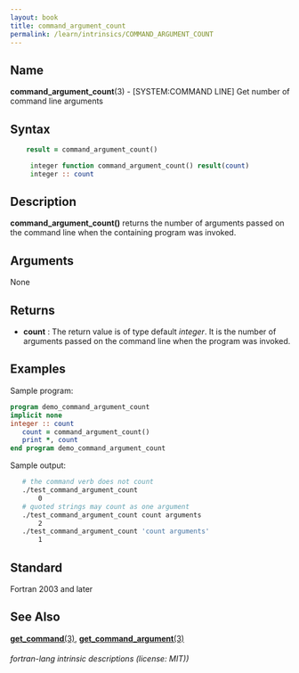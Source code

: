 ```yaml
---
layout: book
title: command_argument_count
permalink: /learn/intrinsics/COMMAND_ARGUMENT_COUNT
---
```

## __Name__

__command\_argument\_count__(3) - \[SYSTEM:COMMAND LINE\] Get number of command line arguments

## __Syntax__
```fortran
    result = command_argument_count()

     integer function command_argument_count() result(count)
     integer :: count
```
## __Description__

__command\_argument\_count()__ returns the number of arguments passed on the
command line when the containing program was invoked.

## __Arguments__

None

## __Returns__

  - __count__
    : The return value is of type default _integer_. It is the number of
    arguments passed on the command line when the program was invoked.

## __Examples__

Sample program:

```fortran
program demo_command_argument_count
implicit none
integer :: count
   count = command_argument_count()
   print *, count
end program demo_command_argument_count
```

Sample output:

```bash
   # the command verb does not count
   ./test_command_argument_count
       0
   # quoted strings may count as one argument
   ./test_command_argument_count count arguments
       2
   ./test_command_argument_count 'count arguments'
       1
```
## __Standard__

Fortran 2003 and later

## __See Also__

[__get\_command__(3)](GET_COMMAND),
[__get\_command\_argument__(3)](GET_COMMAND_ARGUMENT)

###### fortran-lang intrinsic descriptions (license: MIT))
